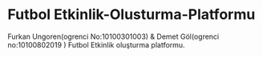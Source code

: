 # Futbol Etkinlik-Olusturma-Platformu
Furkan Ungoren(ogrenci No:10100301003) & Demet Göl(ogrenci no:10100802019 )
Futbol Etkinlik oluşturma platformu.
